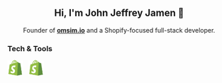 <!--Name-->

<h2 align="center">
Hi, I'm John Jeffrey Jamen 👋
</h2>

<!--Title-->
<p align="center">
Founder of <a href="https://omsim.io"><b>omsim.io</b></a> and a Shopify-focused full-stack developer.
</p>


<!--Tech Stack-->

### Tech & Tools

<p>
<img src="assets/shopify.svg" alt="Shopify" width="35"/> &nbsp;
<img src="assets/shopify.svg" alt="Shopify" width="35"/>
</p>